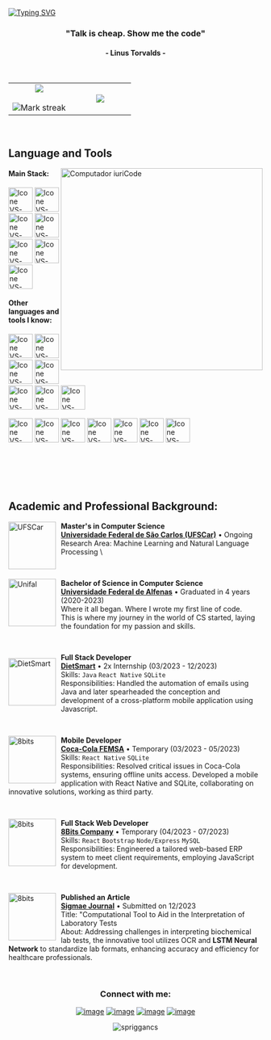 [![Typing SVG](https://readme-typing-svg.herokuapp.com?color=D0D0D0&size=35&center=true&vCenter=true&width=1000&lines=Welcome+to+my+GitHub+profile!;My+name+is+André+Medeiros;I'm+a+Software+Engineer)](https://git.io/typing-svg)

<h3 align="center">"Talk is cheap. Show me the code"</h3>
<h4 align="center">- Linus Torvalds -</h4>

<br>

<!--- stats (start) -->
<p align="center">
<table align="center">
<tr border="none">
<td width="50%" align="center">
  
  <img  align="center"  src="https://github-readme-stats.vercel.app/api?username=spriggancs&theme=dark&show_icons=true&count_private=true" />
  <br></br>
  <img  title="🔥 Get streak stats for your profile at git.io/streak-stats" alt="Mark streak" src="https://github-readme-streak-stats.herokuapp.com/?user=spriggancs&theme=dark&hide_border=false" /> 
</td>

<td width="50%" align="center">

  <img  align="center"  src="https://github-readme-stats.anuraghazra1.vercel.app/api/top-langs/?username=spriggancs&theme=dark&hide_border=false&no-bg=true&no-frame=true&langs_count=10"/>
  
  </td>
</tr>
</table>

</p>      
<!--- stats (end) -->




<br>

## Language and Tools

<img src="https://github.com/7oSkaaa/7oSkaaa/blob/main/Images/Right_Side.gif?raw=true" min-width="400px" max-width="400px" width="400px" align="right" alt="Computador iuriCode">

#### Main Stack:
  [<img height="48px" width="48px" alt="Icone VS-Code" src="https://skillicons.dev/icons?i=js"/>](https://developer.mozilla.org/en-US/docs/Web/JavaScript)
  [<img height="48px" width="48px" alt="Icone VS-Code" src="https://skillicons.dev/icons?i=python"/>](https://react.dev/)
  [<img height="48px" width="48px" alt="Icone VS-Code" src="https://skillicons.dev/icons?i=nodejs"/>](https://nodejs.org/en)
  [<img height="48px" width="48px" alt="Icone VS-Code" src="https://skillicons.dev/icons?i=express"/>](https://expressjs.com)
  [<img height="48px" width="48px" alt="Icone VS-Code" src="https://skillicons.dev/icons?i=mysql"/>](https://www.mysql.com/)
  [<img height="48px" width="48px" alt="Icone VS-Code" src="https://skillicons.dev/icons?i=react"/>](https://react.dev/)
  [<img height="48px" width="48px" alt="Icone VS-Code" src="https://skillicons.dev/icons?i=bootstrap"/>](https://getbootstrap.com)



#### Other languages and tools I know:

  [<img height="48px" width="48px" alt="Icone VS-Code" src="https://skillicons.dev/icons?i=c"/>](https://www.learn-c.org/)
  [<img height="48px" width="48px" alt="Icone VS-Code" src="https://skillicons.dev/icons?i=cpp"/>](https://cplusplus.com/)
  [<img height="48px" width="48px" alt="Icone VS-Code" src="https://skillicons.dev/icons?i=r"/>](https://www.r-project.org)
  [<img height="48px" width="48px" alt="Icone VS-Code" src="https://skillicons.dev/icons?i=bash"/>](https://www.gnu.org/software/bash/)
  [<img height="48px" width="48px" alt="Icone VS-Code" src="https://skillicons.dev/icons?i=haskell"/>](https://www.haskell.org)
  [<img height="48px" width="48px" alt="Icone VS-Code" src="https://skillicons.dev/icons?i=css"/>](https://developer.mozilla.org/en-US/docs/Web/CSS)
  [<img height="48px" width="48px" alt="Icone VS-Code" src="https://skillicons.dev/icons?i=html"/>](https://developer.mozilla.org/en-US/docs/Web/HTML)



  [<img height="48px" width="48px" alt="Icone VS-Code" src="https://skillicons.dev/icons?i=figma"/>](https://www.figma.com/)
  [<img height="48px" width="48px" alt="Icone VS-Code" src="https://skillicons.dev/icons?i=github"/>](https://github.com/)
  [<img height="48px" width="48px" alt="Icone VS-Code" src="https://skillicons.dev/icons?i=git"/>](https://git-scm.com/)
  [<img height="48px" width="48px" alt="Icone VS-Code" src="https://skillicons.dev/icons?i=ps"/>](https://www.adobe.com/br/products/photoshop.html)
  [<img height="48px" width="48px" alt="Icone VS-Code" src="https://skillicons.dev/icons?i=pr"/>](https://www.adobe.com/br/products/premiere.html)
  [<img height="48px" width="48px" alt="Icone VS-Code" src="https://skillicons.dev/icons?i=idea"/>](https://www.jetbrains.com/idea/)
  [<img height="48px" width="48px" alt="Icone VS-Code" src="https://skillicons.dev/icons?i=linux"/>](https://www.linux.org/)

<br />
<br />
<br />
<br />


## Academic and Professional Background:

[<img align="left" height="94px" width="94px" style="margin-right: 10px;" alt="UFSCar" src="https://i.imgur.com/YCdY38u.jpeg"/>](https://www2.ufscar.br/)
**Master's in Computer Science** \
[**Universidade Federal de São Carlos (UFSCar)**](https://www.ufscar.br/) • Ongoing\
Research Area: Machine Learning and Natural Language Processing \

<br> <!-- Add line break -->

[<img align="left" height="94px" width="94px" style="margin-right: 10px;" alt="Unifal" src="https://images.zeno.fm/SrsjRl8LoLQzB2yhm-Yb6v0F0Z9JND51S6VbUSI7WkU/rs:fit:500:500/g:ce:0:0/aHR0cHM6Ly9zdHJlYW0tdG9vbHMuemVub21lZGlhLmNvbS9jb250ZW50L3N0YXRpb25zL2ZlMTJiZjdjLTU2MWItNGViYy1iYWM0LTY0OTcyNDVkMmI2Zi9pbWFnZS8_dXBkYXRlZD0xNjg2NjY2ODYyMDAw.webp"/>](https://www.unifal-mg.edu.br/portal/index/)
**Bachelor of Science in Computer Science** \
[**Universidade Federal de Alfenas**](https://www.unifal-mg.edu.br/portal/index/)  • Graduated in 4 years (2020-2023)\
Where it all began. Where I wrote my first line of code. \
This is where my journey in the world of CS started, laying the foundation for my passion and skills.

<br> <!-- Add line break -->

[<img align="left" height="94px" width="94px" style="margin-right: 10px; margin-top: 10px;" alt="DietSmart" src="https://play-lh.googleusercontent.com/Kvel1pPd7HZ0NIHMODUdSmnyoucmijfwIDFumDj-ZFatNOr5kf7gijpKPUH-ZKA0YMU"/>](https://www.dietsmart.com.br/)
**Full Stack Developer** \
[**DietSmart**](https://www.dietsmart.com.br/) • 2x Internship (03/2023 - 12/2023) \
Skills: `Java` `React Native` `SQLite`  \
Responsibilities: Handled the automation of emails using Java and later spearheaded the conception and development of a cross-platform mobile application using Javascript.

<br> <!-- Add line break -->

[<img align="left" height="94px" width="94px" style="margin-right: 10px;" alt="8bits" src="https://media.licdn.com/dms/image/D560BAQGj-XAayZWHtw/company-logo_200_200/0/1704102905671/coca_cola_femsa_logo?e=2147483647&v=beta&t=6fh_uUzJ3cWi-NcYYP0Hcd7hbS9Nl_nEGbS-m74Uzqk"/>](https://https://coca-cola-femsa.com.br)
**Mobile Developer** \
[**Coca-Cola FEMSA**](https://coca-cola-femsa.com.br) • Temporary (03/2023 - 05/2023) \
Skills: `React Native` `SQLite`   \
Responsibilities: Resolved critical issues in Coca-Cola systems, ensuring offline units access. Developed a mobile application with React Native and SQLite, collaborating on innovative solutions, working as third party.

<br> <!-- Add line break -->

[<img align="left" height="94px" width="94px" style="margin-right: 10px;" alt="8bits" src="https://media.licdn.com/dms/image/D4D0BAQEQS5PMPQioyQ/company-logo_400_400/0/1686665909506?e=1712188800&v=beta&t=RagiAlSJ8ENUt0wm5SlB-PtaQYS5vY6LHjxAkGtt9JE"/>](https://www.linkedin.com/company/8bits-company)
**Full Stack Web Developer** \
[**8Bits Company**](https://www.linkedin.com/company/8bits-company) • Temporary (04/2023 - 07/2023) \
Skills: `React` `Bootstrap` `Node/Express` `MySQL`   \
Responsibilities: Engineered a tailored web-based ERP system to meet client requirements, employing JavaScript for development.

<br> <!-- Add line break -->

[<img align="left" height="94px" width="94px" style="margin-right: 10px;" alt="8bits" src="https://static.vecteezy.com/system/resources/previews/004/576/147/original/research-paper-line-icon-vector.jpg"/>](https://publicacoes.unifal-mg.edu.br/revistas/index.php/sigmae/)
**Published an Article** \
[**Sigmae Journal**](https://publicacoes.unifal-mg.edu.br/revistas/index.php/sigmae/) • Submitted on 12/2023 \
Title: "Computational Tool to Aid in the Interpretation of Laboratory Tests   \
About: Addressing challenges in interpreting biochemical lab tests, the innovative tool utilizes OCR and **LSTM Neural Network** to standardize lab formats, enhancing accuracy and efficiency for healthcare professionals.


<br>





<h3 align="center">Connect with me:</h3>
<div align="center">

[![image](https://img.shields.io/badge/LinkedIn-0077B5?style=for-the-badge&logo=linkedin&logoColor=white)](https://www.linkedin.com/in/andre-neves-medeiros/)
[![image](https://img.shields.io/badge/Instagram-E4405F?style=for-the-badge&logo=instagram&logoColor=white)](https://www.instagram.com/andrenmed/)
[![image](https://img.shields.io/badge/Twitter-1DA1F2?style=for-the-badge&logo=twitter&logoColor=white)](https://twitter.com/andrenmed)
[![image](https://img.shields.io/badge/Gmail-D14836?style=for-the-badge&logo=gmail&logoColor=white)](mailto:andrenmed@gmail.com)

<p align="center"> <img src="https://komarev.com/ghpvc/?username=spriggancs&label=Profile%20views&color=0e75b6&style=for-the-badge" alt="spriggancs" /> </p>
